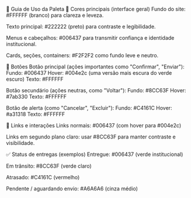 🧭 Guia de Uso da Paleta
🌟 Cores principais (interface geral)
Fundo do site: #FFFFFF (branco) para clareza e leveza.

Texto principal: #222222 (preto) para contraste e legibilidade.

Menus e cabeçalhos: #006437 para transmitir confiança e identidade institucional.

Cards, seções, containers: #F2F2F2 como fundo leve e neutro.

🎯 Botões
Botão principal (ações importantes como "Confirmar", "Enviar"):
Fundo: #006437
Hover: #004e2c (uma versão mais escura do verde escuro)
Texto: #FFFFFF

Botão secundário (ações neutras, como "Voltar"):
Fundo: #8CC63F
Hover: #7ab330
Texto: #FFFFFF

Botão de alerta (como "Cancelar", "Excluir"):
Fundo: #C4161C
Hover: #a31318
Texto: #FFFFFF

🔗 Links e interações
Links normais: #006437 (com hover para #004e2c)

Links em segundo plano claro: usar #8CC63F para manter contraste e visibilidade.

✅ Status de entregas (exemplos)
Entregue: #006437 (verde institucional)

Em trânsito: #8CC63F (verde claro)

Atrasado: #C4161C (vermelho)

Pendente / aguardando envio: #A6A6A6 (cinza médio)